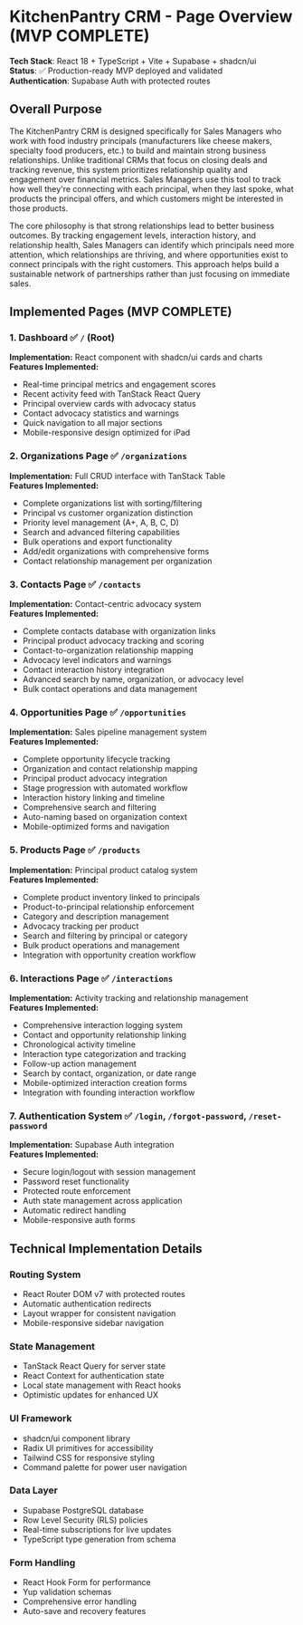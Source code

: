 # KitchenPantry CRM - Page Overview (MVP COMPLETE)

**Tech Stack**: React 18 + TypeScript + Vite + Supabase + shadcn/ui  
**Status**: ✅ Production-ready MVP deployed and validated  
**Authentication**: Supabase Auth with protected routes

## Overall Purpose

The KitchenPantry CRM is designed specifically for Sales Managers who work with food industry principals (manufacturers like cheese makers, specialty food producers, etc.) to build and maintain strong business relationships. Unlike traditional CRMs that focus on closing deals and tracking revenue, this system prioritizes relationship quality and engagement over financial metrics. Sales Managers use this tool to track how well they're connecting with each principal, when they last spoke, what products the principal offers, and which customers might be interested in those products.

The core philosophy is that strong relationships lead to better business outcomes. By tracking engagement levels, interaction history, and relationship health, Sales Managers can identify which principals need more attention, which relationships are thriving, and where opportunities exist to connect principals with the right customers. This approach helps build a sustainable network of partnerships rather than just focusing on immediate sales.

## Implemented Pages (MVP COMPLETE)

### 1. **Dashboard** ✅ `/` (Root)
**Implementation:** React component with shadcn/ui cards and charts  
**Features Implemented:**
- Real-time principal metrics and engagement scores
- Recent activity feed with TanStack React Query
- Principal overview cards with advocacy status
- Contact advocacy statistics and warnings
- Quick navigation to all major sections
- Mobile-responsive design optimized for iPad

### 2. **Organizations Page** ✅ `/organizations`
**Implementation:** Full CRUD interface with TanStack Table  
**Features Implemented:**
- Complete organizations list with sorting/filtering
- Principal vs customer organization distinction
- Priority level management (A+, A, B, C, D)
- Search and advanced filtering capabilities
- Bulk operations and export functionality
- Add/edit organizations with comprehensive forms
- Contact relationship management per organization

### 3. **Contacts Page** ✅ `/contacts`
**Implementation:** Contact-centric advocacy system  
**Features Implemented:**
- Complete contacts database with organization links
- Principal product advocacy tracking and scoring
- Contact-to-organization relationship mapping
- Advocacy level indicators and warnings
- Contact interaction history integration
- Advanced search by name, organization, or advocacy level
- Bulk contact operations and data management

### 4. **Opportunities Page** ✅ `/opportunities`
**Implementation:** Sales pipeline management system  
**Features Implemented:**
- Complete opportunity lifecycle tracking
- Organization and contact relationship mapping
- Principal product advocacy integration
- Stage progression with automated workflow
- Interaction history linking and timeline
- Comprehensive search and filtering
- Auto-naming based on organization context
- Mobile-optimized forms and navigation

### 5. **Products Page** ✅ `/products`
**Implementation:** Principal product catalog system  
**Features Implemented:**
- Complete product inventory linked to principals
- Product-to-principal relationship enforcement
- Category and description management
- Advocacy tracking per product
- Search and filtering by principal or category
- Bulk product operations and management
- Integration with opportunity creation workflow

### 6. **Interactions Page** ✅ `/interactions`
**Implementation:** Activity tracking and relationship management  
**Features Implemented:**
- Comprehensive interaction logging system
- Contact and opportunity relationship linking
- Chronological activity timeline
- Interaction type categorization and tracking
- Follow-up action management
- Search by contact, organization, or date range
- Mobile-optimized interaction creation forms
- Integration with founding interaction workflow

### 7. **Authentication System** ✅ `/login`, `/forgot-password`, `/reset-password`
**Implementation:** Supabase Auth integration  
**Features Implemented:**
- Secure login/logout with session management
- Password reset functionality
- Protected route enforcement
- Auth state management across application
- Automatic redirect handling
- Mobile-responsive auth forms

## Technical Implementation Details

### **Routing System**
- React Router DOM v7 with protected routes
- Automatic authentication redirects
- Layout wrapper for consistent navigation
- Mobile-responsive sidebar navigation

### **State Management**
- TanStack React Query for server state
- React Context for authentication state
- Local state management with React hooks
- Optimistic updates for enhanced UX

### **UI Framework**
- shadcn/ui component library
- Radix UI primitives for accessibility
- Tailwind CSS for responsive styling
- Command palette for power user navigation

### **Data Layer**
- Supabase PostgreSQL database
- Row Level Security (RLS) policies
- Real-time subscriptions for live updates
- TypeScript type generation from schema

### **Form Handling**
- React Hook Form for performance
- Yup validation schemas
- Comprehensive error handling
- Auto-save and recovery features